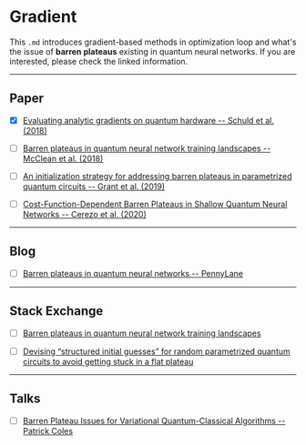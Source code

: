 # Gradient
This `.md` introduces gradient-based methods in optimization loop and what's the issue of **barren plateaus** existing in quantum neural networks. If you are interested, please check the linked information.


---
## Paper
- [x] [Evaluating analytic gradients on quantum hardware --  Schuld et al. (2018)](https://arxiv.org/abs/1811.11184)
- [ ] [Barren plateaus in quantum neural network training landscapes -- McClean et al. (2018)](https://arxiv.org/abs/1803.11173)
- [ ] [An initialization strategy for addressing barren plateaus in parametrized quantum circuits -- Grant et al. (2019)](https://arxiv.org/abs/1903.05076)
- [ ] [Cost-Function-Dependent Barren Plateaus in Shallow Quantum Neural Networks -- Cerezo et al. (2020)](https://arxiv.org/abs/2001.00550)


---
## Blog
- [ ] [Barren plateaus in quantum neural networks -- PennyLane](https://pennylane.ai/qml/demos/tutorial_barren_plateaus.html)


---
## Stack Exchange
- [ ] [Barren plateaus in quantum neural network training landscapes](https://quantumcomputing.stackexchange.com/questions/2306/barren-plateaus-in-quantum-neural-network-training-landscapes)
- [ ] [Devising “structured initial guesses” for random parametrized quantum circuits to avoid getting stuck in a flat plateau](https://quantumcomputing.stackexchange.com/questions/2056/devising-structured-initial-guesses-for-random-parametrized-quantum-circuits-t)



---
## Talks
- [ ] [Barren Plateau Issues for Variational Quantum-Classical Algorithms -- Patrick Coles](https://www.youtube.com/watch?v=ijY7WSa7u-4)

